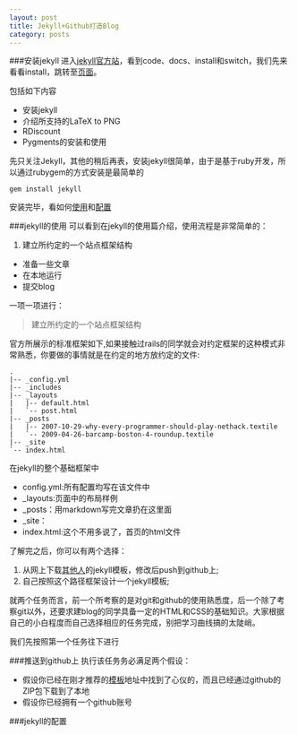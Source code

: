 ```yaml
---
layout: post
title: Jekyll+Github打造Blog
category: posts
---
```


###安装jekyll
进入[jekyll官方站](http://www.jekyllrb.com)，看到code、docs、install和switch，我们先来看看install，跳转至[页面](https://github.com/mojombo/jekyll/wiki/install)。

包括如下内容

- 安装jekyll
- 介绍所支持的LaTeX to PNG
- RDiscount
- Pygments的安装和使用

先只关注Jekyll，其他的稍后再表，安装jekyll很简单，由于是基于ruby开发，所以通过rubygem的方式安装是最简单的

	gem install jekyll

安装完毕，看如何[使用](https://github.com/mojombo/jekyll/wiki/usage)和[配置](https://github.com/mojombo/jekyll/wiki/configuration)

###jekyll的使用
可以看到在jekyll的使用篇介绍，使用流程是非常简单的：

1. 建立所约定的一个站点框架结构
- 准备一些文章
- 在本地运行
- 提交blog

一项一项进行：

>建立所约定的一个站点框架结构

官方所展示的标准框架如下,如果接触过rails的同学就会对约定框架的这种模式非常熟悉，你要做的事情就是在约定的地方放约定的文件:

	.
	|-- _config.yml
	|-- _includes
	|-- _layouts
	|   |-- default.html
	|   `-- post.html
	|-- _posts
	|   |-- 2007-10-29-why-every-programmer-should-play-nethack.textile
	|   `-- 2009-04-26-barcamp-boston-4-roundup.textile
	|-- _site
	`-- index.html

在jekyll的整个基础框架中

- config.yml:所有配置均写在该文件中
- _layouts:页面中的布局样例
- _posts：用markdown写完文章扔在这里面
- _site：
- index.html:这个不用多说了，首页的html文件

了解完之后，你可以有两个选择：

1. 从网上下载[其他人](https://github.com/mojombo/jekyll/wiki/Sites)的jekyll模板，修改后push到github上;
2. 自己按照这个路径框架设计一个jekyll模板;

就两个任务而言，前一个所考察的是对git和github的使用熟悉度，后一个除了考察git以外，还要求建blog的同学具备一定的HTML和CSS的基础知识。大家根据自己的小白程度而自己选择相应的任务完成，别把学习曲线搞的太陡峭。

我们先按照第一个任务往下进行

###推送到github上
执行该任务务必满足两个假设：

- 假设你已经在刚才推荐的[模板](https://github.com/mojombo/jekyll/wiki/Sites)地址中找到了心仪的，而且已经通过github的ZIP包下载到了本地
- 假设你已经拥有一个github账号

###jekyll的配置
	
